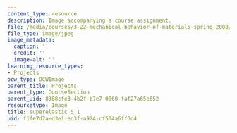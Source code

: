 ```yaml
---
content_type: resource
description: Image accompanying a course assignment.
file: /media/courses/3-22-mechanical-behavior-of-materials-spring-2008/f1fe7d7ad3e1ed3fa924cf504a6ff3d4_superelastic_5_1.jpg
file_type: image/jpeg
image_metadata:
  caption: ''
  credit: ''
  image-alt: ''
learning_resource_types:
- Projects
ocw_type: OCWImage
parent_title: Projects
parent_type: CourseSection
parent_uid: 8388cfe3-4b2f-b7e7-0060-faf27a65e652
resourcetype: Image
title: superelastic_5_1
uid: f1fe7d7a-d3e1-ed3f-a924-cf504a6ff3d4
---
```

